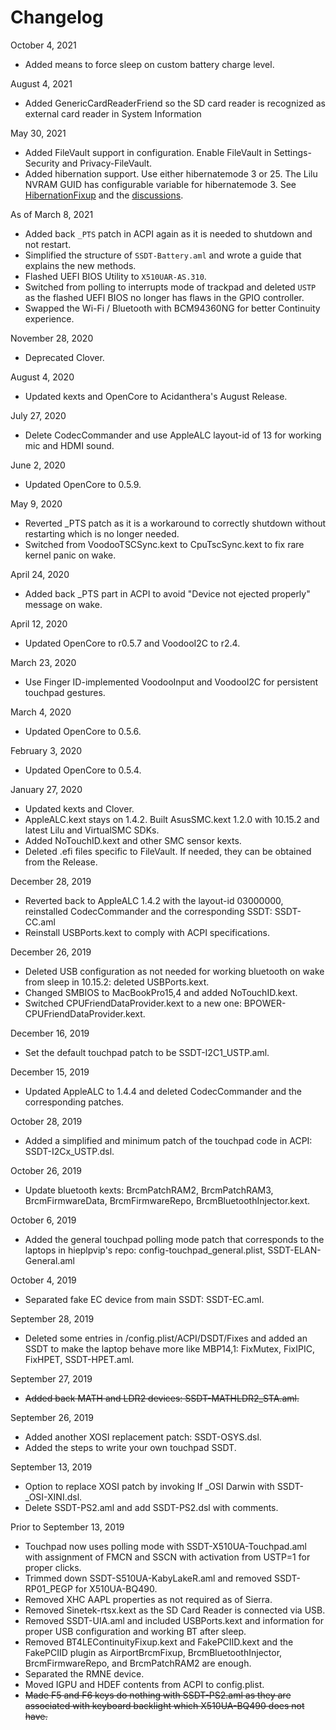# Changelog
October 4, 2021
- Added means to force sleep on custom battery charge level.

August 4, 2021
- Added GenericCardReaderFriend so the SD card reader is recognized as external card reader in System Information

May 30, 2021
- Added FileVault support in configuration. Enable FileVault in Settings-Security and Privacy-FileVault.
- Added hibernation support. Use either hibernatemode 3 or 25. The Lilu NVRAM GUID has configurable variable for hibernatemode 3. See [HibernationFixup](https://github.com/acidanthera/hibernationfixup) and the [discussions](https://applelife.ru/threads/hibernationfixup-lilu-plagin-dlja-reshenija-problem-s-gibernaciej.2355002/).

As of March 8, 2021
- Added back `_PTS` patch in ACPI again as it is needed to shutdown and not restart.
- Simplified the structure of `SSDT-Battery.aml` and wrote a guide that explains the new methods.
- Flashed UEFI BIOS Utility to `X510UAR-AS.310`.
- Switched from polling to interrupts mode of trackpad and deleted `USTP` as the flashed UEFI BIOS no longer has flaws in the GPIO controller.
- Swapped the Wi-Fi / Bluetooth with BCM94360NG for better Continuity experience.

November 28, 2020
- Deprecated Clover.

August 4, 2020
- Updated kexts and OpenCore to Acidanthera's August Release.

July 27, 2020
- Delete CodecCommander and use AppleALC layout-id of 13 for working mic and HDMI sound.

June 2, 2020
- Updated OpenCore to 0.5.9.

May 9, 2020
- Reverted _PTS patch as it is a workaround to correctly shutdown without restarting which is no longer needed.
- Switched from VoodooTSCSync.kext to CpuTscSync.kext to fix rare kernel panic on wake.

April 24, 2020
- Added back _PTS part in ACPI to avoid "Device not ejected properly" message on wake.

April 12, 2020
- Updated OpenCore to r0.5.7 and VoodooI2C to r2.4.

March 23, 2020
- Use Finger ID-implemented VoodooInput and VoodooI2C for persistent touchpad gestures.

March 4, 2020
- Updated OpenCore to 0.5.6.

February 3, 2020
- Updated OpenCore to 0.5.4.

January 27, 2020 
- Updated kexts and Clover.
- AppleALC.kext stays on 1.4.2. Built AsusSMC.kext 1.2.0 with 10.15.2 and latest Lilu and VirtualSMC SDKs.
- Added NoTouchID.kext and other SMC sensor kexts.
- Deleted .efi files specific to FileVault. If needed, they can be obtained from the Release.

December 28, 2019
- Reverted back to AppleALC 1.4.2 with the layout-id 03000000, reinstalled CodecCommander and the corresponding SSDT: SSDT-CC.aml
- Reinstall USBPorts.kext to comply with ACPI specifications.

December 26, 2019
- Deleted USB configuration as not needed for working bluetooth on wake from sleep in 10.15.2: deleted USBPorts.kext.
- Changed SMBIOS to MacBookPro15,4 and added NoTouchID.kext.
- Switched CPUFriendDataProvider.kext to a new one: BPOWER-CPUFriendDataProvider.kext.

December 16, 2019
- Set the default touchpad patch to be SSDT-I2C1_USTP.aml.

December 15, 2019
- Updated AppleALC to 1.4.4 and deleted CodecCommander and the corresponding patches.

October 28, 2019
- Added a simplified and minimum patch of the touchpad code in ACPI: SSDT-I2Cx_USTP.dsl.

October 26, 2019
- Update bluetooth kexts: BrcmPatchRAM2, BrcmPatchRAM3, BrcmFirmwareData, BrcmFirmwareRepo, BrcmBluetoothInjector.kext.

October 6, 2019
- Added the general touchpad polling mode patch that corresponds to the laptops in hieplpvip's repo: config-touchpad_general.plist, SSDT-ELAN-General.aml

October 4, 2019
- Separated fake EC device from main SSDT: SSDT-EC.aml.

September 28, 2019
- Deleted some entries in /config.plist/ACPI/DSDT/Fixes and added an SSDT to make the laptop behave more like MBP14,1: FixMutex, FixIPIC, FixHPET, SSDT-HPET.aml.

September 27, 2019
- ~~Added back MATH and LDR2 devices: SSDT-MATHLDR2_STA.aml.~~

September 26, 2019
- Added another XOSI replacement patch: SSDT-OSYS.dsl.
- Added the steps to write your own touchpad SSDT.

September 13, 2019
- Option to replace XOSI patch by invoking If _OSI Darwin with SSDT-_OSI-XINI.dsl.
- Delete SSDT-PS2.aml and add SSDT-PS2.dsl with comments.

Prior to September 13, 2019
- Touchpad now uses polling mode with SSDT-X510UA-Touchpad.aml with assignment of FMCN and SSCN with activation from USTP=1 for proper clicks.
- Trimmed down SSDT-S510UA-KabyLakeR.aml and removed SSDT-RP01_PEGP for X510UA-BQ490.
- Removed XHC AAPL properties as not required as of Sierra.
- Removed Sinetek-rtsx.kext as the SD Card Reader is connected via USB.
- Removed SSDT-UIA.aml and included USBPorts.kext and information for proper USB configuration and working BT after sleep.
- Removed BT4LEContinuityFixup.kext and FakePCIID.kext and the FakePCIID plugin as AirportBrcmFixup, BrcmBluetoothInjector, BrcmFirmwareRepo, and BrcmPatchRAM2 are enough.
- Separated the RMNE device.
- Moved IGPU and HDEF contents from ACPI to config.plist.
- ~~Made F5 and F6 keys do nothing with SSDT-PS2.aml as they are associated with keyboard backlight which X510UA-BQ490 does not have.~~
